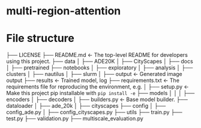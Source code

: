 # multi-region-attention






# File structure 

├── LICENSE
├── README.md          <- The top-level README for developers using this project.
├── data
│   ├── ADE20K
│   ├── CityScapes
│
├── docs
│
├── pretrained
├── notebooks
│   ├── exploratory
│   ├── analysis
│
├── clusters
│   ├── nautilus
│   ├── slurm
│
├── output             <- Generated image output
├── results            <- Trained model, log
├── requirements.txt   <- The requirements file for reproducing the environment, e.g.
│
├── setup.py           <- Make this project pip installable with `pip install -e`
├── models
│   │
│   ├── encoders
│   ├── decoders
│   ├── builders.py    <- Base model builder. 
├── dataloader
│   ├── ade_20k
│   ├── cityscapes
├── config
│   ├── config_ade.py
│   ├── config_cityscapes.py
├── utils
├── train.py
├── test.py
├── validation.py
├── multiscale_evaluation.py




	
